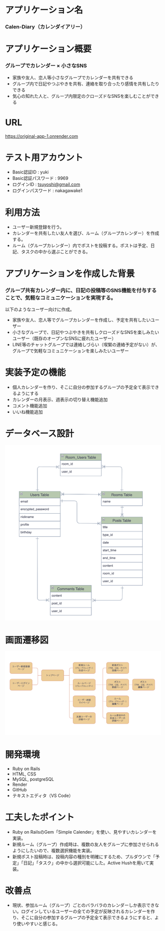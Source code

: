 # アプリケーション名
### Calen-Diary（カレンダイアリー）  


# アプリケーション概要
### グループでカレンダー × 小さなSNS
* 家族や友人、恋人等小さなグループでカレンダーを共有できる
* グループ内で日記やつぶやきを共有、連絡を取り合ったり感情を共有したりできる
* 気心の知れた人と、グループ内限定のクローズドなSNSを楽しむことができる  


# URL
https://original-app-1.onrender.com  


# テスト用アカウント
* Basic認証ID : yuki
* Basic認証パスワード : 9969
* ログインID : tsuyoshi@gmail.com
* ログインパスワード : nakagawake1  


# 利用方法
* ユーザー新規登録を行う。
* カレンダーを共有したい友人を選び、ルーム（グループカレンダー）を作成する。
* ルーム（グループカレンダー）内でポストを投稿する。ポストは予定、日記、タスクの中から選ぶことができる。  


# アプリケーションを作成した背景
### グループ共有カレンダー内に、日記の投稿等のSNS機能を付与することで、気軽なコミュニケーションを実現する。
以下のようなユーザー向けに作成。
* 家族や友人、恋人等でグループカレンダーを作成し、予定を共有したいユーザー
* 小さなグループで、日記やつぶやきを共有しクローズドなSNSを楽しみたいユーザー（既存のオープンなSNSに疲れたユーザー）
* LINE等のチャットグループでは連絡しづらい（喫緊の連絡予定がない）が、グループで気軽なコミュニケーションを楽しみたいユーザー  


# 実装予定の機能
* 個人カレンダーを作り、そこに自分の参加するグループの予定全て表示できるようにする
* カレンダーの月表示、週表示の切り替え機能追加
* コメント機能追加
* いいね機能追加  


# データベース設計
![alt text](<スクリーンショット 2024-04-11 17.01.03.png>)  

# 画面遷移図
![alt text](<スクリーンショット 2024-04-11 17.03.09.png>)  

# 開発環境
* Ruby on Rails
* HTML, CSS
* MySQL, postgreSQL
* Render
* GitHub
* テキストエディタ（VS Code）  


# 工夫したポイント
* Ruby on RailsのGem「Simple Calender」を使い、見やすいカレンダーを実装。
* 新規ルーム（グループ）作成時は、複数の友人をグループに参加させられるようにしたいので、複数選択機能を実装。
* 新規ポスト投稿時は、投稿内容の種別を明確にするため、プルダウンで「予定」「日記」「タスク」の中から選択可能にした。Active Hushを用いて実装。  


# 改善点
* 現状、参加ルーム（グループ）ごとのバラバラのカレンダーしか表示できない。ログインしているユーザーの全ての予定が反映されるカレンダーを作り、そこに自分の参加するグループの予定全て表示できるようにすると、より使いやすいと感じる。  
